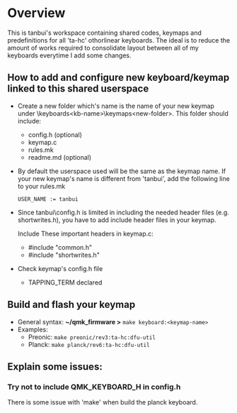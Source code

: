 # Overview
This is tanbui's workspace containing shared codes, keymaps and predefinitions for all 'ta-hc' othorlinear keyboards. The ideal is to reduce the amount of works required to consolidate layout between all of my keyboards everytime I add some changes.

## How to add and configure new keyboard/keymap linked to this shared userspace
- Create a new folder which's name is the name of your new keymap under \keyboards\<kb-name>\keymaps\<new-folder>. This folder should include:
    * config.h (optional)
    * keymap.c
    * rules.mk
    * readme.md (optional)
- By default the userspace used will be the same as the keymap name. If your new keymap's name is different from 'tanbui', add the following line to your rules.mk
    ```
    USER_NAME := tanbui
    ```
- Since tanbui\config.h is limited in including the needed header files (e.g. shortwrites.h), you have to add include header files in your keymap.
    
    Include These important headers in keymap.c:
    * #include "common.h"
    * #include "shortwrites.h"
- Check keymap's config.h file
    * TAPPING_TERM declared

## Build and flash your keymap
- General syntax: **~/qmk_firmware >** `make keyboard:<keymap-name>`
- Examples:
    * Preonic: `make preonic/rev3:ta-hc:dfu-util`
    * Planck: `make planck/rev6:ta-hc:dfu-util`

## Explain some issues:
### Try not to include QMK_KEYBOARD_H in config.h
There is some issue with 'make' when build the planck keyboard.
